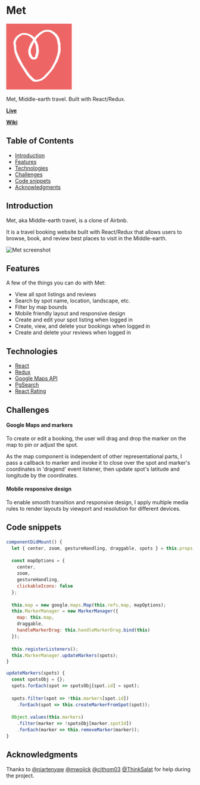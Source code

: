 # Met

![Met](https://raw.githubusercontent.com/doahuang/Met/master/public/met_logo.png)

Met, Middle-earth travel. Built with React/Redux.

__[Live](https://met-app.herokuapp.com/#/)__

__[Wiki](../../wiki)__

## Table of Contents

+ [Introduction](#introduction)
+ [Features](#features)
+ [Technologies](#technologies)
+ [Challenges](#challenges)
+ [Code snippets](#code-snippets)
+ [Acknowledgments](#acknowledgments)

## Introduction

Met, aka Middle-earth travel, is a clone of Airbnb.

It is a travel booking website built with React/Redux that allows users to browse, book, and review best places to visit in the Middle-earth.

![Met screenshot](https://res.cloudinary.com/doahuang/image/upload/v1529638528/met.png)

## Features

A few of the things you can do with Met:

+ View all spot listings and reviews
+ Search by spot name, location, landscape, etc.
+ Filter by map bounds
+ Mobile friendly layout and responsive design
+ Create and edit your spot listing when logged in
+ Create, view, and delete your bookings when logged in
+ Create and delete your reviews when logged in

## Technologies

+ [React](https://reactjs.org/)
+ [Redux](https://redux.js.org/)
+ [Google Maps API](https://developers.google.com/maps/documentation/javascript/tutorial)
+ [PgSearch](https://github.com/Casecommons/pg_search)
+ [React Rating](https://www.npmjs.com/package/react-rating)

## Challenges

#### Google Maps and markers

To create or edit a booking, the user will drag and drop the marker on the map to pin or adjust the spot.

As the map component is independent of other representational parts, I pass a callback to marker and invoke it to close over the spot and marker's coordinates in 'dragend' event listener, then update spot's latitude and longitude by the coordinates.

#### Mobile responsive design

To enable smooth transition and responsive design, I apply multiple media rules to render layouts by viewport and resolution for different devices.

## Code snippets

```javascript
componentDidMount() {
  let { center, zoom, gestureHandling, draggable, spots } = this.props;

  const mapOptions = {
    center,
    zoom,
    gestureHandling,
    clickableIcons: false
  };

  this.map = new google.maps.Map(this.refs.map, mapOptions);
  this.MarkerManager = new MarkerManager({
    map: this.map,
    draggable,
    handleMarkerDrag: this.handleMarkerDrag.bind(this)
  });

  this.registerListeners();
  this.MarkerManager.updateMarkers(spots);
}
```

```javascript
updateMarkers(spots) {
  const spotsObj = {};
  spots.forEach(spot => spotsObj[spot.id] = spot);

  spots.filter(spot => !this.markers[spot.id])
    .forEach(spot => this.createMarkerFromSpot(spot));

  Object.values(this.markers)
    .filter(marker => !spotsObj[marker.spotId])
    .forEach(marker => this.removeMarker(marker));
}
```

## Acknowledgments

Thanks to [@niartenyaw](https://github.com/niartenyaw) [@mwojick](https://github.com/mwojick) [@cjthom03](https://github.com/cjthom03) [@ThinkSalat](https://github.com/ThinkSalat) for help during the project.
